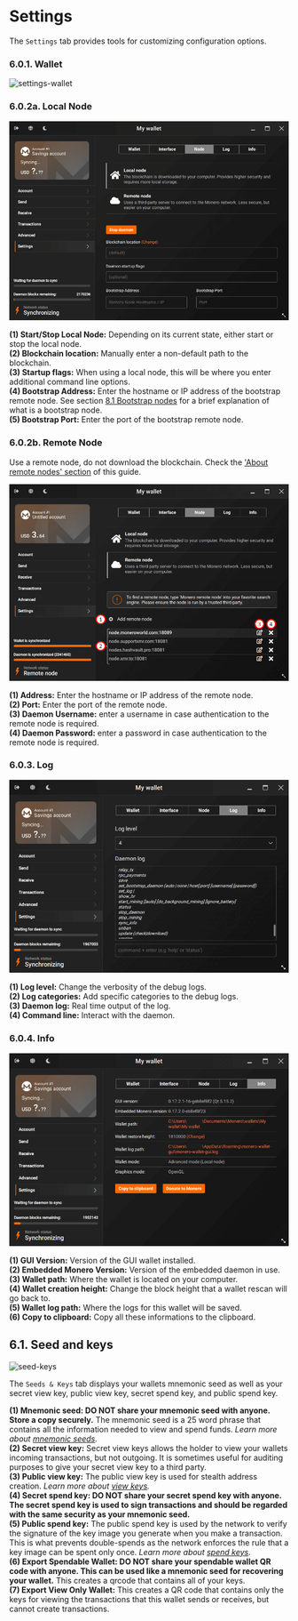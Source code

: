 # Settings

The `Settings` tab provides tools for customizing configuration options.

### 6.0.1. Wallet

![settings-wallet](media/black_settings-wallet.png)

### 6.0.2a. Local Node

![settings_local-node](media/black_settings-node-local_node.png)

**(1) Start/Stop Local Node:** Depending on its current state, either start or stop the local node.    
**(2) Blockchain location:** Manually enter a non-default path to the blockchain.    
**(3) Startup flags:** When using a local node, this will be where you enter additional command line options.    
**(4) Bootstrap Address:** Enter the hostname or IP address of the bootstrap remote node. See section [8.1 Bootstrap nodes](#8.1-bootstrap-nodes) for a brief explanation of what is a bootstrap node.    
**(5) Bootstrap Port:** Enter the port of the bootstrap remote node.

### 6.0.2b. Remote Node

Use a remote node, do not download the blockchain. Check the ['About remote nodes' section](#8-about-remote-nodes) of this guide.

![settings_remote-node](media/black_settings-node-remote_node.png)

**(1) Address:** Enter the hostname or IP address of the remote node.    
**(2) Port:** Enter the port of the remote node.    
**(3) Daemon Username:**  enter a username in case authentication to the remote node is required.    
**(4) Daemon Password:**  enter a password in case authentication to the remote node is required.

### 6.0.3. Log

![settings-log](media/black_settings-log.png)

**(1) Log level:** Change the verbosity of the debug logs.    
**(2) Log categories:** Add specific categories to the debug logs.    
**(3) Daemon log:** Real time output of the log.    
**(4) Command line:** Interact with the daemon.

### 6.0.4. Info

![settings-info](media/black_settings-info.png)

**(1) GUI Version:** Version of the GUI wallet installed.    
**(2) Embedded Monero Version:** Version of the embedded daemon in use.    
**(3) Wallet path:** Where the wallet is located on your computer.    
**(4) Wallet creation height:** Change the block height that a wallet rescan will go back to.    
**(5) Wallet log path:** Where the logs for this wallet will be saved.    
**(6) Copy to clipboard:** Copy all these informations to the clipboard.    

## 6.1. Seed and keys

![seed-keys](media/black_seed-keys.png)

The `Seeds & Keys` tab displays your wallets mnemonic seed as well as your secret view key, public view key, secret spend key, and public spend key.

**(1) Mnemonic seed: DO NOT share your mnemonic seed with anyone. Store a copy securely.** The mnemonic seed is a 25 word phrase that contains all the information needed to view and spend funds. *Learn more about [mnemonic seeds](https://getmonero.org/resources/moneropedia/mnemonicseed.html).*    
**(2) Secret view key:** Secret view keys allows the holder to view your wallets incoming transactions, but not outgoing. It is sometimes useful for auditing purposes to give your secret view key to a third party.    
**(3) Public view key:** The public view key is used for stealth address creation. *Learn more about [view keys](https://getmonero.org/resources/moneropedia/viewkey.html).*    
**(4) Secret spend key: DO NOT share your secret spend key with anyone. The secret spend key is used to sign transactions and should be regarded with the same security as your mnemonic seed.**    
**(5) Public spend key:** The public spend key is used by the network to verify the signature of the key image you generate when you make a transaction. This is what prevents double-spends as the network enforces the rule that a key image can be spent only once. *Learn more about [spend keys](https://getmonero.org/resources/moneropedia/spendkey.html).*    
**(6) Export Spendable Wallet: DO NOT share your spendable wallet QR code with anyone. This can be used like a mnemonic seed for recovering your wallet.** This creates a qrcode that contains all of your keys.    
**(7) Export View Only Wallet:** This creates a QR code that contains only the keys for viewing the transactions that this wallet sends or receives, but cannot create transactions.    


